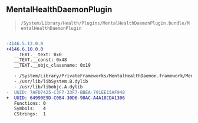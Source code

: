 ## MentalHealthDaemonPlugin

> `/System/Library/Health/Plugins/MentalHealthDaemonPlugin.bundle/MentalHealthDaemonPlugin`

```diff

-4146.5.13.0.0
+4146.6.10.0.0
   __TEXT.__text: 0x0
   __TEXT.__const: 0x48
   __TEXT.__objc_classname: 0x19

   - /System/Library/PrivateFrameworks/MentalHealthDaemon.framework/MentalHealthDaemon
   - /usr/lib/libSystem.B.dylib
   - /usr/lib/libobjc.A.dylib
-  UUID: 7AFD7425-C3F7-33F7-BBEA-791EE15AF948
+  UUID: 64990E9D-C0B4-30D6-98AC-A4A18CDA1306
   Functions: 0
   Symbols:   4
   CStrings:  1

```
